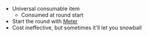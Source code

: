 - Universal consumable item
	- Consumed at round start
- Start the round with [Meter](docs/gameplay_spec/genre_mechanics/meter.md) 
- Cost ineffective, but sometimes it'll let you snowball